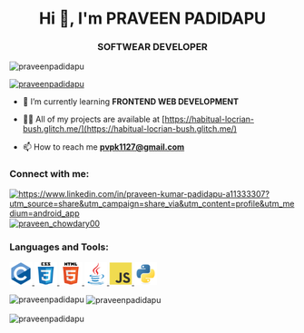 <h1 align="center">Hi 👋, I'm PRAVEEN PADIDAPU</h1>
<h3 align="center">SOFTWEAR DEVELOPER</h3>

<p align="left"> <img src="https://komarev.com/ghpvc/?username=praveenpadidapu&label=Profile%20views&color=0e75b6&style=flat" alt="praveenpadidapu" /> </p>

<p align="left"> <a href="https://github.com/ryo-ma/github-profile-trophy"><img src="https://github-profile-trophy.vercel.app/?username=praveenpadidapu" alt="praveenpadidapu" /></a> </p>

- 🌱 I’m currently learning **FRONTEND WEB DEVELOPMENT**

- 👨‍💻 All of my projects are available at [https://habitual-locrian-bush.glitch.me/](https://habitual-locrian-bush.glitch.me/)

- 📫 How to reach me **pvpk1127@gmail.com**

<h3 align="left">Connect with me:</h3>
<p align="left">
<a href="https://linkedin.com/in/https://www.linkedin.com/in/praveen-kumar-padidapu-a11333307?utm_source=share&utm_campaign=share_via&utm_content=profile&utm_medium=android_app" target="blank"><img align="center" src="https://raw.githubusercontent.com/rahuldkjain/github-profile-readme-generator/master/src/images/icons/Social/linked-in-alt.svg" alt="https://www.linkedin.com/in/praveen-kumar-padidapu-a11333307?utm_source=share&utm_campaign=share_via&utm_content=profile&utm_medium=android_app" height="30" width="40" /></a>
<a href="https://instagram.com/praveen_chowdary00" target="blank"><img align="center" src="https://raw.githubusercontent.com/rahuldkjain/github-profile-readme-generator/master/src/images/icons/Social/instagram.svg" alt="praveen_chowdary00" height="30" width="40" /></a>
</p>

<h3 align="left">Languages and Tools:</h3>
<p align="left"> <a href="https://www.cprogramming.com/" target="_blank" rel="noreferrer"> <img src="https://raw.githubusercontent.com/devicons/devicon/master/icons/c/c-original.svg" alt="c" width="40" height="40"/> </a> <a href="https://www.w3schools.com/css/" target="_blank" rel="noreferrer"> <img src="https://raw.githubusercontent.com/devicons/devicon/master/icons/css3/css3-original-wordmark.svg" alt="css3" width="40" height="40"/> </a> <a href="https://www.w3.org/html/" target="_blank" rel="noreferrer"> <img src="https://raw.githubusercontent.com/devicons/devicon/master/icons/html5/html5-original-wordmark.svg" alt="html5" width="40" height="40"/> </a> <a href="https://www.java.com" target="_blank" rel="noreferrer"> <img src="https://raw.githubusercontent.com/devicons/devicon/master/icons/java/java-original.svg" alt="java" width="40" height="40"/> </a> <a href="https://developer.mozilla.org/en-US/docs/Web/JavaScript" target="_blank" rel="noreferrer"> <img src="https://raw.githubusercontent.com/devicons/devicon/master/icons/javascript/javascript-original.svg" alt="javascript" width="40" height="40"/> </a> <a href="https://www.python.org" target="_blank" rel="noreferrer"> <img src="https://raw.githubusercontent.com/devicons/devicon/master/icons/python/python-original.svg" alt="python" width="40" height="40"/> </a> </p>

<p><img align="left" src="https://github-readme-stats.vercel.app/api/top-langs?username=praveenpadidapu&show_icons=true&locale=en&layout=compact" alt="praveenpadidapu" /></p>

<p>&nbsp;<img align="center" src="https://github-readme-stats.vercel.app/api?username=praveenpadidapu&show_icons=true&locale=en" alt="praveenpadidapu" /></p>

<p><img align="center" src="https://github-readme-streak-stats.herokuapp.com/?user=praveenpadidapu&" alt="praveenpadidapu" /></p>

